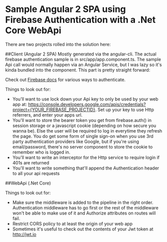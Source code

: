 # Sample Angular 2 SPA using Firebase Authentication with a .Net Core WebApi
There are two projects rolled into the solution here:

##Client (Angular 2 SPA)
Mostly generated via the angular-cli. The actual firebase authentication sample is in src/app/app.component.ts. The sample Api call would normally happen via an Angular Service, but I was lazy so it's kinda bundled into the component. This part is pretty straight forward:

Check out [Firebase docs](https://firebase.google.com/docs/auth/web/password-auth) for various ways to authenticate.

Things to look out for:
- You'll want to use lock down your Api key to only be used by your web app at: https://console.developers.google.com/apis/credentials?project={YOUR_FIREBASE_PROJECTID}. Set up your key to use Http referrers, and enter your apps url.
- You'll want to store the bearer token you get from firebase.auth() in session storage or a javascript cookie (depending on how secure you wanna be). Else the user will be required to log in everytime they refresh the page. You do get some form of single sign-on when you use 3rd party authentication providers like Google, but if you're using email/password, there's no server component to store the cookie to remember who is logged in.
- You'll want to write an interceptor for the Http service to require login if 401s are returned
- You'll want to write something that'll append the Authentication header to all your api requests

##WebApi (.Net Core)

Things to look out for:
- Make sure the middleware is added to the pipeline in the right order. Authentication middleware has to go first or the rest of the middleware won't be able to make use of it and Authorize attributes on routes will fail.
- Restrict CORS policy to at least the origin of your web app
- Sometimes it's useful to check out the contents of your Jwt token at http://jwt.io
